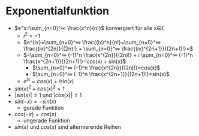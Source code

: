 # Exponentialfunktion
+ $e^x=\sum_{n=0}^∞ \frac{x^n}{n!}$ konvergiert für alle x∈ℂ
	+ $i^2=-1$
	+  $e^{ix}=\sum_{n=0}^∞ \frac{(ix)^n}{n!}=\sum_{n=0}^∞ \frac{(ix)^{2n}}{(2n)!} + \sum_{n=0}^∞ \frac{(ix)^{2n+1}}{(2n+1)!}=$
	+  $=\sum_{n=0}^∞ (-1)^n \frac{x^{2n}}{(2n)!} + i \sum_{n=0}^∞ (-1)^n \frac{x^{2n+1}}{(2n+1)!}=cos(x) + sin(x)$ 
		+ $\sum_{n=0}^∞ (-1)^n \frac{x^{2n}}{(2n)!}=cos(x)$	
		+ $\sum_{n=0}^∞ (-1)^n \frac{x^{2n+1}}{(2n+1)!}=sin(x)$
	+ $e^{ix}=cos(x) + isin(x)$
+ $sin(x)^2+cos(x)^2=1$
+ $|sin(x)|≤1$ und $|cos(x)|≤1$
+ $sin(-x)=-sin(x)$
	+ gerade Funktion
+ $cos(-x)=cos(x)$
	+ ungerade Funktion
+ $sin(x)$ und $cos(x)$ sind alternierende Reihen
